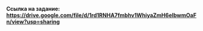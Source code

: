 **Ссылка на задание: https://drive.google.com/file/d/1rd1RNHA7fmbhv1WhiyaZmH6eIbwmOaFn/view?usp=sharing**